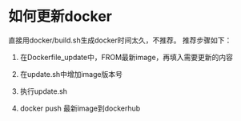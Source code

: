 # 如何更新docker

直接用docker/build.sh生成docker时间太久，不推荐。
推荐步骤如下：

1. 在Dockerfile_update中，FROM最新image，再填入需要更新的内容

2. 在update.sh中增加image版本号

3. 执行update.sh

4. docker push 最新image到dockerhub
